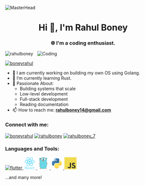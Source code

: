 

![MasterHead](https://www.elegantthemes.com/blog/wp-content/uploads/2020/08/hello-world.png)
<h1 align="center">Hi 👋, I'm Rahul Boney</h1>
<h3 align="center">🌐 I'm a coding enthusiast.</h3>
<img align="right" alt="Coding" width="400" src="https://gifdb.com/images/high/coding-animated-laptop-flow-stream-ja04010rm5o68zfk.gif">

<p align="left"> <img src="https://komarev.com/ghpvc/?username=rahulboney&label=Profile%20views&color=0e75b6&style=flat" alt="rahulboney" /> </p>

<p align="left"> <a href="https://twitter.com/boneyrahul" target="blank"><img src="https://img.shields.io/twitter/follow/boneyrahul?logo=twitter&style=for-the-badge" alt="boneyrahul" /></a> </p>

- 🔧 I am currently working on building my own OS using Golang.
- 🌱 I’m currently learning Rust.
- 💬 Passionate About: 
  - Building systems that scale
  - Low-level development
  - Full-stack development
  - Reading documentation
- 📫 How to reach me: **rahulboney14@gmail.com**

<h3 align="left">Connect with me:</h3>
<p align="left">
<a href="https://twitter.com/boneyrahul" target="blank"><img align="center" src="https://raw.githubusercontent.com/rahuldkjain/github-profile-readme-generator/master/src/images/icons/Social/twitter.svg" alt="boneyrahul" height="30" width="40" /></a>
<a href="https://linkedin.com/in/rahulboney" target="blank"><img align="center" src="https://raw.githubusercontent.com/rahuldkjain/github-profile-readme-generator/master/src/images/icons/Social/linked-in-alt.svg" alt="rahulboney" height="30" width="40" /></a>
<a href="https://instagram.com/rahulboney_7" target="blank"><img align="center" src="https://raw.githubusercontent.com/rahuldkjain/github-profile-readme-generator/master/src/images/icons/Social/instagram.svg" alt="rahulboney_7" height="30" width="40" /></a>
</p>

<h3 align="left">Languages and Tools:</h3>
<p align="left">
  <a href="https://flutter.dev" target="_blank"> <img src="https://www.vectorlogo.zone/logos/flutterio/flutterio-icon.svg" alt="flutter" width="40" height="40"/> </a>
  <a href="https://reactjs.org/" target="_blank"> <img src="https://raw.githubusercontent.com/devicons/devicon/master/icons/react/react-original-wordmark.svg" alt="react" width="40" height="40"/> </a>
  <a href="https://golang.org" target="_blank"> <img src="https://raw.githubusercontent.com/devicons/devicon/master/icons/go/go-original.svg" alt="go" width="40" height="40"/> </a>
  <a href="https://www.python.org" target="_blank"> <img src="https://raw.githubusercontent.com/devicons/devicon/master/icons/python/python-original.svg" alt="python" width="40" height="40"/> </a>
  <a href="https://developer.mozilla.org/en-US/docs/Web/JavaScript" target="_blank"> <img src="https://raw.githubusercontent.com/devicons/devicon/master/icons/javascript/javascript-original.svg" alt="javascript" width="40" height="40"/> </a>
</p>
<p>...and many more!</p>
